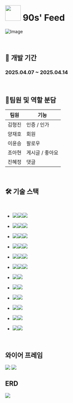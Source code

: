 # <img src="https://github.com/user-attachments/assets/1ef3d230-1d72-4c31-8be9-d0d3ee73031f" width="50px" height="50px"> 90s' Feed

![Image](https://github.com/user-attachments/assets/c8cce066-f94f-4859-904d-44aad7e2205a)




<br>

##  📅 개발 기간  
### 2025.04.07 ~ 2025.04.14

<br>

## 🐣팀원 및 역할 분담

|팀원|기능|
|------|---|
| 김형진 | 인증 / 인가 |
| 양재호 | 회원 |
| 이윤승 | 팔로우 |
| 조아현 | 게시글 / 좋아요 |
| 진혜정 | 댓글 |

<br>

## 🛠️ 기술 스택

<br>

<!-- Spring Boot -->
- <img src="https://img.shields.io/badge/Framework-4B5563?style=for-the-badge"><img src="https://img.shields.io/badge/SpringBoot-6DB33F?style=for-the-badge&logo=springboot&logoColor=white"><img src="https://img.shields.io/badge/2.7.13-9CA3AF?style=for-the-badge">

<!-- MySQL -->
- <img src="https://img.shields.io/badge/Database-1E3A8A?style=for-the-badge"><img src="https://img.shields.io/badge/MySQL-4479A1?style=for-the-badge&logo=mysql&logoColor=white"><img src="https://img.shields.io/badge/8.0.x-9CA3AF?style=for-the-badge">

<!-- Hibernate -->
- <img src="https://img.shields.io/badge/ORM-6B21A8?style=for-the-badge"><img src="https://img.shields.io/badge/Hibernate-59666C?style=for-the-badge&logo=hibernate&logoColor=white"><img src="https://img.shields.io/badge/5.x-9CA3AF?style=for-the-badge">

<!-- IntelliJ -->
- <img src="https://img.shields.io/badge/IDE-7C3AED?style=for-the-badge"><img src="https://img.shields.io/badge/IntelliJIDEA-000000?style=for-the-badge&logo=intellijidea&logoColor=white"><img src="https://img.shields.io/badge/2024.1-9CA3AF?style=for-the-badge">

<!-- Redis -->
- <img src="https://img.shields.io/badge/Infra-B91C1C?style=for-the-badge"><img src="https://img.shields.io/badge/Redis-DC382D?style=for-the-badge&logo=redis&logoColor=white"><img src="https://img.shields.io/badge/7.x-9CA3AF?style=for-the-badge">

<!-- Java -->
- <img src="https://img.shields.io/badge/Language-065F46?style=for-the-badge"><img src="https://img.shields.io/badge/Java-007396?style=for-the-badge&logo=openjdk&logoColor=white"><img src="https://img.shields.io/badge/17-9CA3AF?style=for-the-badge">

<!-- GitHub -->
- <img src="https://img.shields.io/badge/VCS-1F2937?style=for-the-badge"><img src="https://img.shields.io/badge/GitHub-181717?style=for-the-badge&logo=github&logoColor=white">

<!-- Slack -->
- <img src="https://img.shields.io/badge/Communication-3B0764?style=for-the-badge"><img src="https://img.shields.io/badge/Slack-4A154B?style=for-the-badge&logo=slack&logoColor=white">

<!-- ERDCloud -->
- <img src="https://img.shields.io/badge/ERDTool-0369A1?style=for-the-badge"><img src="https://img.shields.io/badge/ErdCloud-0096C7?style=for-the-badge">

<!-- Notion -->
- <img src="https://img.shields.io/badge/Docs-111827?style=for-the-badge"><img src="https://img.shields.io/badge/Notion-000000?style=for-the-badge&logo=notion&logoColor=white">

<!-- Postman -->
- <img src="https://img.shields.io/badge/TestTool-F59E0B?style=for-the-badge"><img src="https://img.shields.io/badge/Postman-FF6C37?style=for-the-badge&logo=postman&logoColor=white">

<!-- Figma -->
- <img src="https://img.shields.io/badge/Design-dc6d4b?style=for-the-badge"><img src="https://img.shields.io/badge/Figma-F24E1E?style=for-the-badge&logo=figma&logoColor=white">


<br>

## 와이어 프레임
<img src="https://github.com/user-attachments/assets/cdf524c0-5649-48cb-9440-d3cd07aaa9df">
<img src="https://github.com/user-attachments/assets/14220940-ebee-4c97-bc27-a0223368ab3c">






## ERD

<img src ="https://github.com/user-attachments/assets/8a9be633-1ec7-44d1-bba6-dc1f60ec424d">
